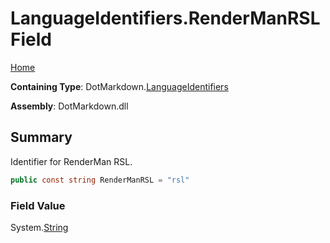 # LanguageIdentifiers\.RenderManRSL Field

[Home](../../../README.md)

**Containing Type**: DotMarkdown\.[LanguageIdentifiers](../README.md)

**Assembly**: DotMarkdown\.dll

## Summary

Identifier for RenderMan RSL\.

```csharp
public const string RenderManRSL = "rsl"
```

### Field Value

System\.[String](https://docs.microsoft.com/en-us/dotnet/api/system.string)

